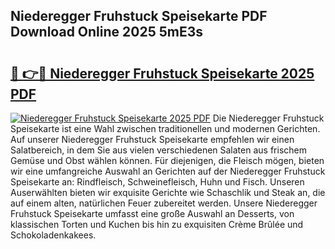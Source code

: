 ## Niederegger Fruhstuck Speisekarte PDF Download Online 2025 5mE3s

# <h2><a href="http://gce9ac.nevu.top/?p=Niederegger+Fruhstuck+Speisekarte">🔗 👉🔴 Niederegger Fruhstuck Speisekarte 2025 PDF</a></h2>

[![Niederegger Fruhstuck Speisekarte 2025 PDF](https://i.imgur.com/dBaPXMq.png)](http://gce9ac.nevu.top/?p=Niederegger+Fruhstuck+Speisekarte)
Die Niederegger Fruhstuck Speisekarte ist eine Wahl zwischen traditionellen und modernen Gerichten. Auf unserer Niederegger Fruhstuck Speisekarte empfehlen wir einen Salatbereich, in dem Sie aus vielen verschiedenen Salaten aus frischem Gemüse und Obst wählen können. Für diejenigen, die Fleisch mögen, bieten wir eine umfangreiche Auswahl an Gerichten auf der Niederegger Fruhstuck Speisekarte an: Rindfleisch, Schweinefleisch, Huhn und Fisch. Unseren Auserwählten bieten wir exquisite Gerichte wie Schaschlik und Steak an, die auf einem alten, natürlichen Feuer zubereitet werden. Unsere Niederegger Fruhstuck Speisekarte umfasst eine große Auswahl an Desserts, von klassischen Torten und Kuchen bis hin zu exquisiten Crème Brûlée und Schokoladenkakees.
